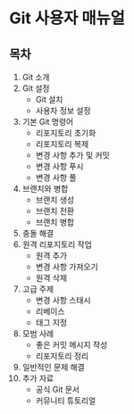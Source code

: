 # Git 사용자 매뉴얼

## 목차
1. Git 소개
2. Git 설정
   - Git 설치
   - 사용자 정보 설정
3. 기본 Git 명령어
   - 리포지토리 초기화
   - 리포지토리 복제
   - 변경 사항 추가 및 커밋
   - 변경 사항 푸시
   - 변경 사항 풀
4. 브랜치와 병합
   - 브랜치 생성
   - 브랜치 전환
   - 브랜치 병합
5. 충돌 해결
6. 원격 리포지토리 작업
   - 원격 추가
   - 변경 사항 가져오기
   - 원격 삭제
7. 고급 주제
   - 변경 사항 스태시
   - 리베이스
   - 태그 지정
8. 모범 사례
   - 좋은 커밋 메시지 작성
   - 리포지토리 정리
9. 일반적인 문제 해결
10. 추가 자료
    - 공식 Git 문서
    - 커뮤니티 튜토리얼
